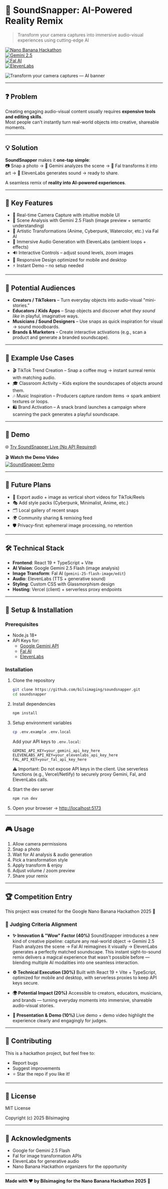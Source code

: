 # 🎵 SoundSnapper: AI-Powered Reality Remix

> Transform your camera captures into immersive audio-visual experiences using cutting-edge AI

[![Nano Banana Hackathon](https://img.shields.io/badge/Nano%20Banana-Hackathon%202025-yellow)](https://www.kaggle.com/competitions/banana/)  
[![Gemini 2.5](https://img.shields.io/badge/Powered%20by-Gemini%202.5%20Flash-blue)](https://ai.google.dev/)  
[![Fal AI](https://img.shields.io/badge/Transforms%20with-Fal%20AI-purple)](https://fal.ai/)  
[![ElevenLabs](https://img.shields.io/badge/Audio%20by-ElevenLabs-green)](https://elevenlabs.io/)

![Transform your camera captures — AI banner](cover_banner.png)

---

## ❓ Problem

Creating engaging audio-visual content usually requires **expensive tools and editing skills**.  
Most people can't instantly turn real-world objects into creative, shareable moments.

---

## 💡 Solution

**SoundSnapper** makes it **one-tap simple**:  
📷 Snap a photo → 🧠 Gemini analyzes the scene → 🎨 Fal transforms it into art → 🎵 ElevenLabs generates sound → ready to share.  

A seamless remix of **reality into AI-powered experiences**.

---

## 🌟 Key Features

- 📸 Real-time Camera Capture with intuitive mobile UI  
- 🤖 Scene Analysis with Gemini 2.5 Flash (image preview + semantic understanding)  
- 🎨 Artistic Transformations (Anime, Cyberpunk, Watercolor, etc.) via Fal AI  
- 🎵 Immersive Audio Generation with ElevenLabs (ambient loops + effects)  
- 🔊 Interactive Controls – adjust sound levels, zoom images  
- 📱 Responsive Design optimized for mobile and desktop  
- ⚡ Instant Demo – no setup needed  

---

## 🎯 Potential Audiences

- **Creators / TikTokers** – Turn everyday objects into audio-visual "mini-stories."  
- **Educators / Kids Apps** – Snap objects and discover *what they sound like* in playful, imaginative ways.  
- **Musicians / Sound Designers** – Use snaps as quick inspiration for visual → sound moodboards.  
- **Brands & Marketers** – Create interactive activations (e.g., scan a product and generate a branded soundscape).  

---

## 🚀 Example Use Cases

- 🎬 TikTok Trend Creation – Snap a coffee mug → instant surreal remix with matching audio.  
- 🎓 Classroom Activity – Kids explore the soundscapes of objects around them.  
- 🎶 Music Inspiration – Producers capture random items → spark ambient textures or loops.  
- 🛍 Brand Activation – A snack brand launches a campaign where scanning the pack generates a playful soundscape.  

---

## 🎥 Demo

🌐 [Try SoundSnapper Live (No API Required)](https://soundsnapper.vercel.app/)  

🎬 **Watch the Demo Video**  
[![SoundSnapper Demo](https://img.youtube.com/vi/MwVpIdp3tdI/0.jpg)](https://youtu.be/MwVpIdp3tdI)

---

## 🔮 Future Plans

- 📱 Export audio + image as vertical short videos for TikTok/Reels  
- 🎭 Add style packs (Cyberpunk, Minimalist, Anime, etc.)  
- 🗂 Local gallery of recent snaps  
- 🌍 Community sharing & remixing feed  
- 🛡 Privacy-first: ephemeral image processing, no retention  

---

## 🛠 Technical Stack

- **Frontend**: React 19 + TypeScript + Vite  
- **AI Vision**: Google Gemini 2.5 Flash (image analysis)  
- **Image Transform**: Fal AI (`gemini-25-flash-image/edit`)  
- **Audio**: ElevenLabs (TTS + generative sound)  
- **Styling**: Custom CSS with Glassmorphism design  
- **Hosting**: Vercel (client) + serverless proxy endpoints  

---

## 🔧 Setup & Installation

### Prerequisites
- Node.js 18+  
- API Keys for:
  - [Google Gemini API](https://ai.google.dev/)  
  - [Fal AI](https://fal.ai/)  
  - [ElevenLabs](https://elevenlabs.io/)  

### Installation

1. Clone the repository
   ```bash
   git clone https://github.com/bilsimaging/soundsnapper.git
   cd soundsnapper
   ```

2. Install dependencies
   ```bash
   npm install
   ```

3. Setup environment variables
   ```bash
   cp .env.example .env.local
   ```
   
   Add your API keys to `.env.local`:
   ```env
   GEMINI_API_KEY=your_gemini_api_key_here
   ELEVENLABS_API_KEY=your_elevenlabs_api_key_here
   FAL_API_KEY=your_fal_api_key_here
   ```
   
   ⚠️ Important: Do not expose API keys in the client.
   Use serverless functions (e.g., Vercel/Netlify) to securely proxy Gemini, Fal, and ElevenLabs calls.

4. Start the dev server
   ```bash
   npm run dev
   ```

5. Open your browser → [http://localhost:5173](http://localhost:5173)

---

## 🎮 Usage

1. Allow camera permissions
2. Snap a photo
3. Wait for AI analysis & audio generation
4. Pick a transformation style
5. Apply transform & enjoy
6. Adjust volume / zoom preview
7. Share your remix

---

## 🏆 Competition Entry

This project was created for the Google Nano Banana Hackathon 2025 🍌

### 🔑 Judging Criteria Alignment

* **✨ Innovation & "Wow" Factor (40%)**
  SoundSnapper introduces a new kind of creative pipeline: capture any real-world object → Gemini 2.5 Flash analyzes the scene → Fal AI reimagines it visually → ElevenLabs generates a perfectly matched soundscape.
  This instant sight-to-sound remix delivers a magical experience that wasn't possible before — blending multiple AI modalities into one seamless interaction.

* **⚙️ Technical Execution (30%)**
  Built with React 19 + Vite + TypeScript, optimized for mobile and desktop, with serverless proxies to keep API keys secure.

* **🌍 Potential Impact (20%)**
  Accessible to creators, educators, musicians, and brands — turning everyday moments into immersive, shareable audio-visual stories.

* **🎥 Presentation & Demo (10%)**
  Live demo + demo video highlight the experience clearly and engagingly for judges.

---

## 🤝 Contributing

This is a hackathon project, but feel free to:

* Report bugs
* Suggest improvements
* ⭐ Star the repo if you like it!

---

## 📄 License

MIT License 

Copyright (c) 2025 Bilsimaging

---

## 🙏 Acknowledgments

* Google for Gemini 2.5 Flash
* Fal for image transformation APIs
* ElevenLabs for generative audio
* Nano Banana Hackathon organizers for the opportunity

---

**Made with ❤️ by Bilsimaging for the Nano Banana Hackathon 2025** 🍌
